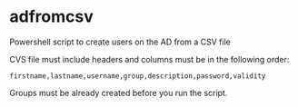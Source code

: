 # adfromcsv
Powershell script to create users on the AD from a CSV file

CVS file must include headers and columns must be in the following order:

    firstname,lastname,username,group,description,password,validity

Groups must be already created before you run the script.
